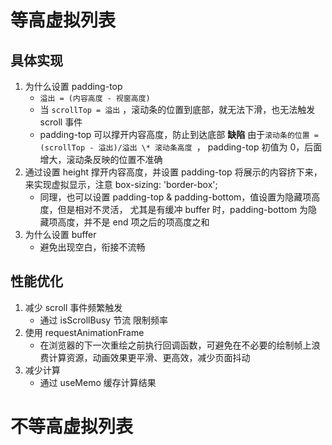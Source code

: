 # 等高虚拟列表

## 具体实现

1. 为什么设置 padding-top
   - `溢出 = (内容高度 - 视窗高度)`
   - 当 `scrollTop = 溢出` ，滚动条的位置到底部，就无法下滑，也无法触发 scroll 事件
   - padding-top 可以撑开内容高度，防止到达底部
     **缺陷**
     由于`滚动条的位置 = (scrollTop - 溢出)/溢出 \* 滚动条高度 `，
     padding-top 初值为 0，后面增大，滚动条反映的位置不准确
2. 通过设置 height 撑开内容高度，并设置 padding-top 将展示的内容挤下来，来实现虚拟显示，注意 box-sizing: 'border-box';
   - 同理，也可以设置 padding-top & padding-bottom，值设置为隐藏项高度，但是相对不灵活，
     尤其是有缓冲 buffer 时，padding-bottom 为隐藏项高度，并不是 end 项之后的项高度之和
3. 为什么设置 buffer
   - 避免出现空白，衔接不流畅

## 性能优化

1. 减少 scroll 事件频繁触发
   - 通过 isScrollBusy 节流 限制频率
2. 使用 requestAnimationFrame
   - 在浏览器的下一次重绘之前执行回调函数，可避免在不必要的绘制帧上浪费计算资源，动画效果更平滑、更高效，减少页面抖动
3. 减少计算
   - 通过 useMemo 缓存计算结果

# 不等高虚拟列表
